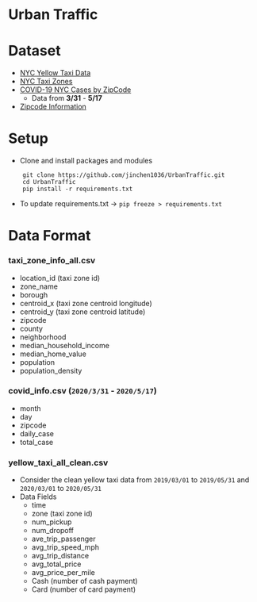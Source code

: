 # Urban Traffic 

# Dataset 
- [NYC Yellow Taxi Data](https://www1.nyc.gov/site/tlc/about/tlc-trip-record-data.page)
- [NYC Taxi Zones](https://data.cityofnewyork.us/Transportation/NYC-Taxi-Zones/d3c5-ddgc)
- [COVID-19 NYC Cases by ZipCode](https://github.com/thecityny/covid-19-nyc-data/blob/master/zcta.csv)
    - Data from **3/31** - **5/17**
- [Zipcode Information](https://pypi.org/project/uszipcode/)

# Setup 
- Clone and install packages and modules
```
    git clone https://github.com/jinchen1036/UrbanTraffic.git
    cd UrbanTraffic
    pip install -r requirements.txt
```
- To update requirements.txt ->  `pip freeze > requirements.txt`



# Data Format
### taxi_zone_info_all.csv
- location_id   (taxi zone id)
- zone_name
- borough
- centroid_x    (taxi zone centroid longitude)
- centroid_y    (taxi zone centroid latitude)
- zipcode
- county
- neighborhood
- median_household_income
- median_home_value
- population
- population_density


### covid_info.csv  (`2020/3/31` - `2020/5/17`)
- month
- day
- zipcode
- daily_case
- total_case

### yellow_taxi_all_clean.csv
- Consider the clean yellow taxi data from `2019/03/01` to `2019/05/31` and `2020/03/01` to `2020/05/31`
- Data Fields
    - time
    - zone  (taxi zone id)
    - num_pickup
    - num_dropoff
    - ave_trip_passenger
    - avg_trip_speed_mph
    - avg_trip_distance 
    - avg_total_price
    - avg_price_per_mile
    - Cash (number of cash payment)
    - Card (number of card payment)

